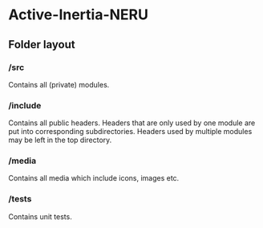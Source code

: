 # Active-Inertia-NERU

## Folder layout

### **/src**
Contains all (private) modules.

### **/include**
Contains all public headers. Headers that are only used by one module are put into corresponding subdirectories. Headers used by multiple modules may be left in the top directory.

### **/media**
Contains all media which include icons, images etc.

### **/tests**
Contains unit tests.